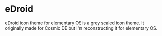 # eDroid
eDroid icon theme for elementary OS is a grey scaled icon theme. It originally made for Cosmic DE but I'm reconstructing it for elementary OS.
